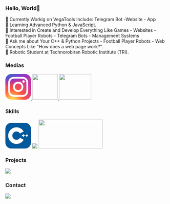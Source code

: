 ### Hello, World👋
<!--
**ArtinMoghadasi/ArtinMoghadasi** is a ✨ _special_ ✨ repository because its `README.md` (this file) appears on your GitHub profile.-->
🔭 Currently Workig on VegaTools Include: Telegram Bot -Website - App </br>
🌱 Learning Advanced Python & JavaScript. </br>
🧐 Interested in Create and Develop Everything Like Games - Websites - Football Player Robots - Telegram Bots - Management Systems </br>
💬 Ask me about Your C++ & Python Projects - Football Player Robots - Web Concepts Like "How does a web page work?". </br>
🤖 Robotic Student at Technorobiran Robotic Institute (TRI). </br>

### Medias
<a href="https://www.instgram.com/gang.coder" target="_blank"><img src="https://github.com/tandpfun/skill-icons/blob/main/icons/Instagram.svg" style="width:80px;height:80px"/>
</a> <a href="https://www.telegram.me/GangCoderCH" target="_blank"><img src="https://upload.wikimedia.org/wikipedia/commons/thumb/8/82/Telegram_logo.svg/2048px-Telegram_logo.svg.png" style="width:80px;height:80px" />
</a><a href="https://www.youtube.com/@gangcoder" target="_blank"><img src="https://upload.wikimedia.org/wikipedia/commons/thumb/0/09/YouTube_full-color_icon_%282017%29.svg/2560px-YouTube_full-color_icon_%282017%29.svg.png" style="width:100px;height:80px"/>
</a> </br>

### Skills
<a href="https://github.com/ArtinMoghadasi/CPP" target="_blank"> <img src="https://raw.githubusercontent.com/tandpfun/skill-icons/59059d9d1a2c092696dc66e00931cc1181a4ce1f/icons/CPP.svg" style="width:80px; eight:80px"/></a>
<a href="https://github.com/ArtinMoghadasi/Python" target="_blank"><img src="https://upload.wikimedia.org/wikipedia/commons/thumb/c/c3/Python-logo-notext.svg/1869px-Python-logo-notext.svg.png" style="width:80px; eight:80px"/></a>
<a href="https://github.com/ArtinMoghadasi/WebDev" target="_blank"><img src="https://www.freepnglogos.com/uploads/html5-logo-png/html5-logo-devextreme-multi-purpose-controls-html-javascript-3.png" style="width:200px; height:90px"/></a></br>

### Projects
<a href="https://t.me/VoiceHeartbeatBot" target="_blank"><img src="https://upload.wikimedia.org/wikipedia/commons/thumb/5/56/Cartoon_Robot.svg/508px-Cartoon_Robot.svg.png" style="width:80px; eight:80px"/>
</a></br>
### Contact
<a href="mailto: artinmoghadasi7@gmail.com" target="_blank">
  <img src="https://icons-for-free.com/download-icon-email+gmail+google+internet+message+icon-1320192780259745073_0.svg" style="width:60px; eight:px"/>
</a>





